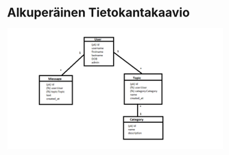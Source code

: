 # Alkuperäinen Tietokantakaavio

<img src="https://raw.githubusercontent.com/Pate1337/FrisbeeGolfFoorumi/master/documentation/images/Tietokantakaavio.png" width="750">

